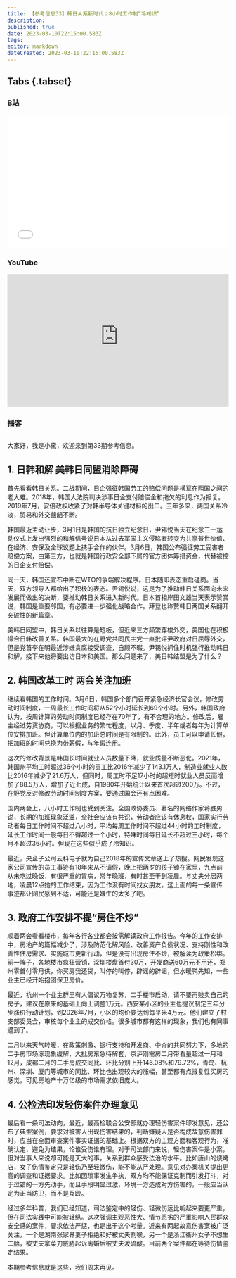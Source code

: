 ```yaml
---
title: 【参考信息33】韩日关系新时代；8小时工作制“冷知识”
description: 
published: true
date: 2023-03-10T22:15:00.583Z
tags: 
editor: markdown
dateCreated: 2023-03-10T22:15:00.583Z
---
```


## Tabs {.tabset}
### B站
<div style="position: relative; padding: 30% 45%;">
<iframe style="position: absolute; width: 100%; height: 100%; left: 0; top: 0;" src="//player.bilibili.com/player.html?&bvid=BV1gx4y1T7Et&page=1&as_wide=1&high_quality=1&danmaku=1" scrolling="no" border="0" frameborder="no" framespacing="0" allowfullscreen="true"></iframe>
</div>

### YouTube
<div style="position: relative; padding: 30% 45%;">
<iframe style="position: absolute; top: 0; left: 0; width: 100%; height: 100%;" src="https://www.youtube-nocookie.com/embed/wSGAjx0uhdI" title="YouTube video player" frameborder="0" allow="accelerometer; autoplay; clipboard-write; encrypted-media; gyroscope; picture-in-picture" allowfullscreen></iframe>
</div>
  
### 播客
<div class="podcast-player"></div>

## 

大家好，我是小黛，欢迎来到第33期参考信息。

## 1. 日韩和解 美韩日同盟消除障碍

首先看看韩日关系。二战期间，日企强征韩国劳工的赔偿问题是横亘在两国之间的老大难。2018年，韩国大法院判决涉事日企支付赔偿金和拖欠的利息作为报复。2019年7月，安倍政权收紧了对韩半导体关键材料的出口。三年多来，两国关系冷淡，贸易和外交龃龉不断。

韩国最近主动让步，3月1日是韩国的抗日独立纪念日，尹锡悦当天在纪念三一运动仪式上发出强烈的和解信号说日本从过去军国主义侵略者转变为共享普世价值、在经济、安保及全球议题上携手合作的伙伴。3月6日，韩国公布强征劳工受害者赔偿方案，由第三方，也就是韩国行政安全部下属的官方团体筹措资金，代替被控的日企支付赔偿。

同一天，韩国还宣布中断在WTO的争端解决程序。日本随即表态重启磋商。当天，双方领导人都给出了积极的表态。尹锡悦说，这是为了推动韩日关系面向未来发展而做出的决断，要推动韩日关系进入新时代。日本首相岸田文雄当天表示赞赏说，韩国是重要邻国，有必要进一步强化战略合作。拜登也称赞韩日两国关系翻开突破性的新篇章。

美韩日同盟中，韩日关系以往算是短板，但近来三方频繁穿梭外交，美国也在积极撮合日韩改善关系。韩国最大的在野党共同民主党一直批评尹政府对日屈辱外交，但是党首李在明最近涉嫌贪腐接受调查，自顾不暇。尹锡悦抓住时机强行推动韩日和解，接下来他将要出访日本和美国。那么问题来了，美日韩结盟是为了什么？

## 2. 韩国改革工时 两会关注加班

继续看韩国的工作时间。3月6日，韩国多个部门召开紧急经济长官会议，修改劳动时间制度，一周最长工作时间将从52个小时延长到69个小时。另外，韩国政府认为，按周计算的劳动时间制度已经存在70年了，有不合理的地方。修改后，雇主经过劳资协商，可以根据业务的繁忙程度，以月、季度、半年或者每年为计算单位安排加班。但计算单位内的加班总时间是有限制的。此外，员工可以申请长假，把加班的时间兑换为带薪假，与年假连用。

这次的修改背景是韩国长时间就业人员数量下降，就业质量不断恶化。2021年，韩国州平均工时超过36个小时的员工比2016年减少了143.1万人，制造业就业人数比2016年减少了21.6万人，但同时，周工时不足17小时的超短时就业人员反而增加了88.5万人，增加了近七成，自1980年开始统计以来首次超过200万。不过，在野党反对修改劳动时间制度方案，要通过国会还有点困难。

国内两会上，八小时工作制也受到关注。全国政协委员、著名的网络作家蒋胜男说，长期的加班现象泛滥，全社会应该有共识，劳动者应该有休息权，国家实行劳动者每日工作时间不超过八小时，平均每周工作时间不超过44小时的工时制度，延长工作时间一般每日不得超过一个小时，特殊时间每日延长不超过三小时，每个月不超过36小时。但现在这些似乎成了冷知识。

最近，央企子公司云科电子就为自己2018年的宣传文章送上了热搜。网民发现这家公司宣传的员工事迹有18年来从不请假，晚上把两岁的孩子锁在家里，九点前从未吃过晚饭，有很严重的胃病，常年晚班，有时甚至干到凌晨。与丈夫分居两地，凌晨12点她的工作结束，因为工作没有时间找女朋友。这上面的每一条宣传事迹都让网民感到不适，可能还是嫌生的太多了吧。

## 3. 政府工作安排不提“房住不炒”

顺着两会看看楼市，每年各行各业都会按需解读政府工作报告。今年的工作安排中，房地产的篇幅减少了，涉及防范化解风险、改善资产负债状况、支持刚性和改善性住房需求、实施城市更新行动，但是没有出现房住不炒，被解读为政策松绑。前一阵子，各地楼市疯狂营销，深圳楼盘首付30万，开发商送60万元不用还，郑州零首付零月供，你买房我还贷，叫停的叫停，辟谣的辟谣，但水暖鸭先知，一些业主已经开始抱团保卫房价。

最近，杭州一个业主群里有人倡议万物复苏，二手楼市启动，请不要再贱卖自己的房子，建议在原来的基础上向上调整1万元。西安某小区的业主也提议制定三年分步涨价行动计划，到2026年7月，小区的均价要达到每平米4万元。他们建立了村支部委员会，审核每个业主的成交价格。很多城市都有这样的现象，我们也有同事遇到了。

二月以来天气转暖，在政策刺激、银行支持和开发商、中介的共同努力下，多地的二手房市场冻现象缓解，大批房东急待解套，京沪刚需房二月带看量超过一月和12月，成都二月的二手房成交同比、环比分别上升146.08%和79.72%，青岛、杭州、深圳、厦门等城市的同比、环比也出现较大的涨幅，甚至都有点报复性买房的感觉，可见房地产十万亿级的市场需求依旧庞大。

## 4. 公检法印发轻伤案件办理意见

最后看一条司法动向，最近，最高检联合公安部就办理轻伤害案件印发意见，还公布了典型案例，要求对被害人出现伤害结果的，判断嫌疑人是否构成故意伤害罪时，应当在全面审查案件事实证据的基础上。根据双方的主观方面和客观行为，准确认定，避免为结果，论谁受伤谁有理。对于司法部门来说，轻伤害案件是小案，但对当事人来说却可能是天大的事，关系到群众感受法治的水平。比如唐山的烧烤店，女子伤情鉴定只是轻伤乃至轻微伤，能不能从严处理。意见对办案机关提出更高的调查和证据要求。比如因琐事发生争执，双方均不能保证克制而引发打斗，对于过错的一方先动手，而且手段明显过激，环境一方造成对方伤害的，一般应当认定为正当防卫，而不是互殴。

经过多年科普，我们已经知道，司法鉴定中的轻伤、轻微伤远比听起来要更严重，但在司法实践中可能被轻纵。这次强调主观恶性大、情节恶劣的严重影响人民群众安全感的案件，要求依法严惩，也是出于这个考量。近来有两起故意伤害案被广泛关注，一个是湖南张家界妻子拒绝和好被丈夫割喉，另一个是浙江衢州女子不想生二胎，被丈夫拿菜刀威胁起诉离婚后被丈夫泼硫酸。目前两个案件都在等待伤情鉴定结果。

本期参考信息就是这些，我们周末再见。
